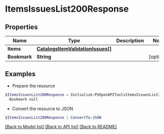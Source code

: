 # ItemsIssuesList200Response
## Properties

Name | Type | Description | Notes
------------ | ------------- | ------------- | -------------
**Items** | [**CatalogsItemValidationIssues[]**](CatalogsItemValidationIssues.md) |  | 
**Bookmark** | **String** |  | [optional] 

## Examples

- Prepare the resource
```powershell
$ItemsIssuesList200Response = Initialize-PSOpenAPIToolsItemsIssuesList200Response  -Items null `
 -Bookmark null
```

- Convert the resource to JSON
```powershell
$ItemsIssuesList200Response | ConvertTo-JSON
```

[[Back to Model list]](../README.md#documentation-for-models) [[Back to API list]](../README.md#documentation-for-api-endpoints) [[Back to README]](../README.md)

